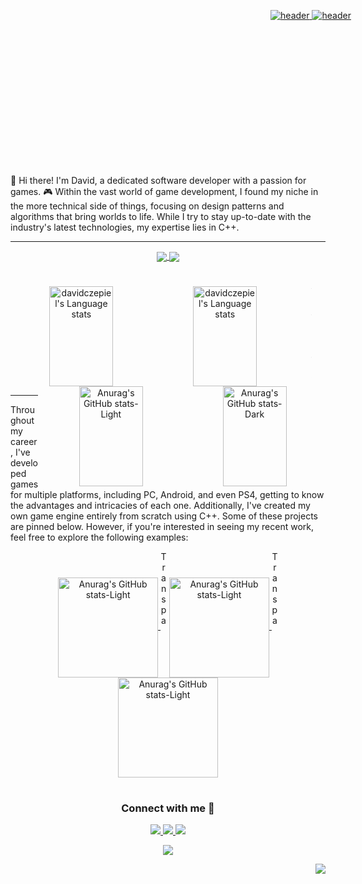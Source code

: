 
<!--- Banner, the first one is displayed only on dark mode, the second one only on light mode --->
<p align="center" style="height: 250px; width: 961px;">
	<a href="https://skillicons.dev#gh-dark-mode-only">
  	<img src="https://capsule-render.vercel.app/api?type=waving&theme=tokyonight&color=auto&height=250&width=961&section=header&text=David%20Czepiel%20Babiarz&fontSize=55&fontColor=auto&fontAlignY=30&desc=Game%20Developer&descAlignY=50&descSize=30" alt="header">
	</a>
	<a href="https://skillicons.dev#gh-light-mode-only">
  	<img src="https://capsule-render.vercel.app/api?type=waving&theme=tokyonight&color=auto&height=250&width=961&section=header&text=David%20Czepiel%20Babiarz&fontSize=55&fontColor=auto&fontAlignY=30&desc=Game%20Developer&descAlignY=50&descSize=30" alt="header">
	</a>
</p>

<p>	
👋 Hi there! I'm David, a dedicated software developer with a passion for games. 🎮 Within the vast world of game development, I found my niche in the more technical side of things, focusing on design patterns and algorithms that bring worlds to life. While I try to stay up-to-date with the industry's latest technologies, my expertise lies in C++.
</p>

<!--- Skills icons, the first one is displayed only on dark mode, the second one only on light mode --->
---
<p align="center">
<a href="https://skillicons.dev#gh-dark-mode-only">
<img align= "center" src="https://skillicons.dev/icons?i=cpp,cs,unity,godot,androidstudio,git&perline=10#gh-dark-mode-only" />
</a>
<a href="https://skillicons.dev#gh-light-mode-only">
 <img align= "center" src="https://skillicons.dev/icons?i=cpp,cs,unity,godot,androidstudio,git&perline=10&theme=light#gh-light-mode-only" />
</a>
</p>

<!--Most used languages widget, the first one is displayed only on dark mode, the second one only on light mode-->
#
<div align="center">
<a href="https://github.com/anuraghazra/github-readme-stats#gh-dark-mode-only" >
<img align="left" width=45% height=160px src="https://github-readme-stats-git-masterrstaa-rickstaa.vercel.app/api/top-langs/?username=davidczepiel&layout=compact&langs_count=4&hide_border=true&role=owner,collaborator&theme=tokyonight#gh-dark-mode-only" alt="davidczepiel's Language stats"/>
</a>
<div align="center">
<a href="https://github.com/anuraghazra/github-readme-stats#gh-light-mode-only" >
<img align="left" width=45% height=160px src="https://github-readme-stats-git-masterrstaa-rickstaa.vercel.app/api/top-langs/?username=davidczepiel&layout=compact&langs_count=4&hide_border=false&role=owner,collaborator&theme=shadow_blue#gh-light-mode-only" alt="davidczepiel's Language stats"/>
</a>
	
<!--Transparent image that allows me to have a blank space in betwean without the bottom text getting in the way-->
<img src="https://github.com/davidczepiel/davidczepiel/assets/48888283/ff863112-886c-4d09-8d4e-4173c6ecc26e" alt="TransparentImage" width="1" height="160">

<!--Github profile stats, the first one is displayed when dark mode is enabled, the second one on light mode-->
<a href="https://github.com/anuraghazra/github-readme-stats#gh-dark-mode-only">
<img align="right" width=45% height=160px src="https://github-readme-stats.vercel.app/api?username=davidczepiel&show_icons=true&hide_border=true&theme=tokyonight&rank_icon=github&include_all_commits=true&hide=issues&show=prs_merged_percentage#gh-dark-mode-only" alt="Anurag's GitHub stats-Dark">
</a>
<a href="https://github.com/anuraghazra/github-readme-stats#gh-light-mode-only">
<img align="right" width=45% height=160px src="https://github-readme-stats.vercel.app/api?username=davidczepiel&show_icons=true&theme=shadow_blue&rank_icon=github&include_all_commits=true&hide=issues&show=prs_merged_percentage#gh-light-mode-only" alt="Anurag's GitHub stats-Light">
</a>
</div>

---

<p align = "left">	
Throughout my career, I've developed games for multiple platforms, including PC, Android, and even PS4, getting to know the advantages and intricacies of each one. Additionally, I've created my own game engine entirely from scratch using C++. Some of these projects are pinned below. However, if you're interested in seeing my recent work, feel free to explore the following examples:
</p>

<div align="center">
<a href="https://www.youtube.com/watch?v=eL1H20nfTYs&ab_channel=DavidCzepiel">
<img align="center" height=160px src="https://github.com/davidczepiel/davidczepiel/assets/48888283/d14d2d19-2fe6-40ca-b8d7-11fb52d52709" alt="Anurag's GitHub stats-Light">
</a>
<!--Transparent image that allows me to have a blank space in betwean without the bottom text getting in the way-->
<img src="https://github.com/davidczepiel/davidczepiel/assets/48888283/ff863112-886c-4d09-8d4e-4173c6ecc26e" alt="TransparentImage" width="10" height="125">
<a href="https://freestylers-studio.itch.io/driftin-gibbon-time">
<img align="center" height=160px src="https://github.com/davidczepiel/davidczepiel/assets/48888283/6e1401cb-27b8-4110-8900-99836892a5cb" alt="Anurag's GitHub stats-Light">
</a>
<!--Transparent image that allows me to have a blank space in betwean without the bottom text getting in the way-->
<img src="https://github.com/davidczepiel/davidczepiel/assets/48888283/ff863112-886c-4d09-8d4e-4173c6ecc26e" alt="TransparentImage" width="10" height="125">
<a href="https://freestylers-studio.itch.io/apruebame-esta">
<img align="center" height=160px src="https://github.com/davidczepiel/davidczepiel/assets/48888283/6497e67d-44d3-4022-b165-20e55bc04b77" alt="Anurag's GitHub stats-Light">
</a>
</div>

<!-- CONTACT ME -->
<h1></h1>

<h3 align="center" >Connect with me 🤝 </h3>
<div align="center"> 
  <a href="https://www.linkedin.com/in/david-czepiel-babiarz-2870b5235/" target="_blank">
    <img src="https://img.shields.io/badge/LinkedIn-0077B5?style=for-the-badge&logo=linkedin&logoColor=white" target="_blank" />
  </a> 
  <a href="mailto:czepieldavid@gmail.com">
    <img src="https://img.shields.io/badge/Gmail-333333?style=for-the-badge&logo=gmail&logoColor=red" />
  </a>
  <a href="https://davidczepiel.github.io/">
    <img src="https://img.shields.io/badge/Portfolio-FF0000?style=for-the-badge&logo=readdotcv&logoColor=white" />
  </a>
</div>

<!-- THANK -->
<p align="center">
  <a href="https://github.com/DenverCoder1/readme-typing-svg"><img src="https://readme-typing-svg.herokuapp.com?lines=Thanks+for+visiting!;Check+out+my+pinned+repos!&center=true&width=380&height=45"></a>
</p>

<div align="right">

![](https://komarev.com/ghpvc/?username=davidczepiel&style=flat-square&color=111111&labelColor=black)
</div>



